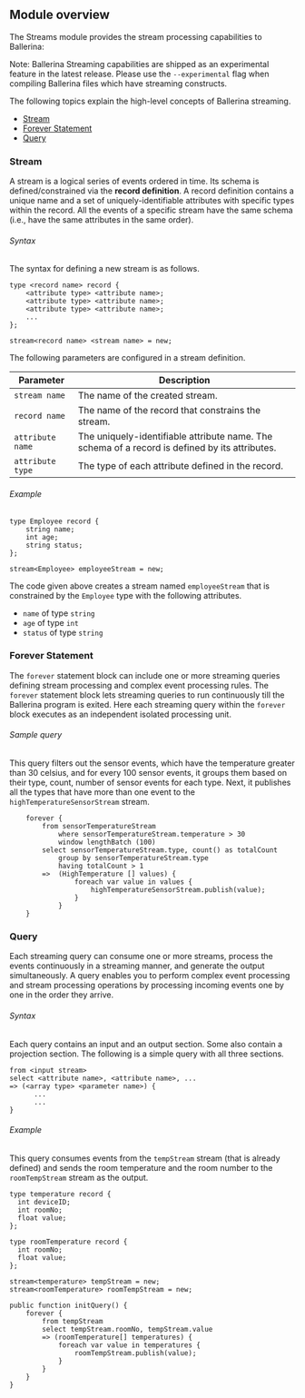 ## Module overview

The Streams module provides the stream processing capabilities to Ballerina:

Note: Ballerina Streaming capabilities are shipped as an experimental
feature in the latest release. Please use the `--experimental` flag when
compiling Ballerina files which have streaming constructs.

The following topics explain the high-level concepts of Ballerina
streaming.

* [Stream](#stream)
* [Forever Statement](#forever-statement)
* [Query](#query)

### Stream

A stream is a logical series of events ordered in time. Its schema is
defined/constrained via the **record definition**. A record definition
contains a unique name and a set of uniquely-identifiable attributes
with specific types within the record. All the events of a specific
stream have the same schema (i.e., have the same attributes in the same
order).

###### Syntax

The syntax for defining a new stream is as follows.

```ballerina
type <record name> record {
    <attribute type> <attribute name>;
    <attribute type> <attribute name>;
    <attribute type> <attribute name>;
    ...
};

stream<record name> <stream name> = new;
```
The following parameters are configured in a stream definition.

| Parameter     | Description |
| ------------- |-------------|
| `stream name`      | The name of the created stream. |
| `record name`      | The name of the record that constrains the stream. |
| `attribute name`   | The uniquely-identifiable attribute name. The schema of a record is defined by its attributes.|
| `attribute type`   | The type of each attribute defined in the record. |

###### Example
```ballerina
type Employee record {
    string name;
    int age;
    string status;
};

stream<Employee> employeeStream = new;
```

The code given above creates a stream named `employeeStream` that is
constrained by the `Employee` type with the following attributes.

+ `name` of type `string`
+ `age` of type `int`
+ `status` of type `string`

### Forever Statement
The `forever` statement block can include one or more streaming queries
defining stream processing and complex event processing rules. The
`forever` statement block lets streaming queries to run continuously
till the Ballerina program is exited. Here each streaming query within
the `forever` block executes as an independent isolated processing unit.

###### Sample query

This query filters out the sensor events, which have the temperature
greater than 30 celsius, and for every 100 sensor events, it groups them
based on their type, count, number of sensor events for each type. Next,
it publishes all the types that have more than one event to the
`highTemperatureSensorStream` stream.

```ballerina
    forever {
        from sensorTemperatureStream
            where sensorTemperatureStream.temperature > 30
            window lengthBatch (100)
        select sensorTemperatureStream.type, count() as totalCount
            group by sensorTemperatureStream.type
            having totalCount > 1
        =>  (HighTemperature [] values) {
                foreach var value in values {
                    highTemperatureSensorStream.publish(value);
                }
            }
    }
```

### Query

Each streaming query can consume one or more streams, process the events continuously in a streaming manner, 
and generate the output simultaneously.
A query enables you to perform complex event processing and stream processing operations by processing incoming events
one by one in the order they arrive.

###### Syntax

Each query contains an input and an output section. Some also contain a projection section. 
The following is a simple query with all three sections.

```ballerina
from <input stream>
select <attribute name>, <attribute name>, ...
=> (<array type> <parameter name>) {
      ...
      ...
}
```

###### Example

This query consumes events from the `tempStream` stream (that is already
defined) and sends the room temperature and the room number to the
`roomTempStream` stream as the output.

```ballerina
type temperature record {
  int deviceID;
  int roomNo;
  float value;
};

type roomTemperature record {
  int roomNo;
  float value;
};

stream<temperature> tempStream = new;
stream<roomTemperature> roomTempStream = new;

public function initQuery() {
    forever {
        from tempStream
        select tempStream.roomNo, tempStream.value
        => (roomTemperature[] temperatures) {
            foreach var value in temperatures {
                roomTempStream.publish(value);
            }
        }
    }
}
```
